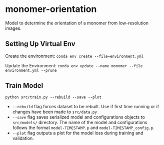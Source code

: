 # monomer-orientation
Model to determine the orientation of a monomer from low-resolution images.

## Setting Up Virtual Env
Create the environment:
`conda env create --file=environment.yml`

Update the Environment:
`conda env update --name monomer --file environment.yml --prune`

## Train Model
`python src/train.py --rebuild --save --plot`
- `--rebuild` flag forces dataset to be rebuilt. Use if first time running or if changes have been made to `src/data.py`
- `--save` flag saves serialized model and configurations objects to `src/models/` directory. The name of the model and configurations follows the format `model-TIMESTAMP.p` and `model-TIMESTAMP_config.p`.
- `--plot` flag outputs a plot for the model loss during training and validation.